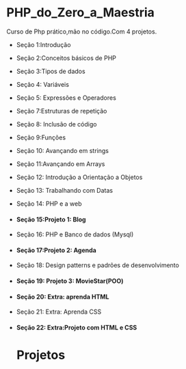 # PHP_do_Zero_a_Maestria
Curso de Php prático,mão no código.Com 4 projetos.
* Seção 1:Introdução
* Seção 2:Conceitos básicos de PHP
* Seção 3:Tipos de dados
* Seção 4: Variáveis
* Seção 5: Expressões e Operadores
* Seção 7:Estruturas de repetição
* Seção 8: Inclusão de código
* Seção 9:Funções
* Seção 10: Avançando em strings
* Seção 11:Avançando em Arrays
* Seção 12: Introdução a Orientação a Objetos
* Seção 13: Trabalhando com Datas
* Seção 14: PHP e a web
* #### Seção 15:Projeto 1: Blog
* Seção 16: PHP e Banco de dados (Mysql)
* #### Seção 17:Projeto 2: Agenda
* Seção 18: Design patterns e padrões de desenvolvimento
* #### Seção 19: Projeto 3: MovieStar(POO)
* #### Seção 20: Extra: aprenda HTML
* Seção 21: Extra: Aprenda CSS
* #### Seção 22: Extra:Projeto com HTML e CSS

  # Projetos
